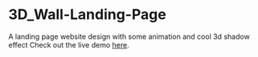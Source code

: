 # 3D_Wall-Landing-Page
A landing page website design with some animation and cool 3d shadow effect
Check out the live demo [here](https://rohitbrmn.github.io/3D_Wall-Landing-Page/).
